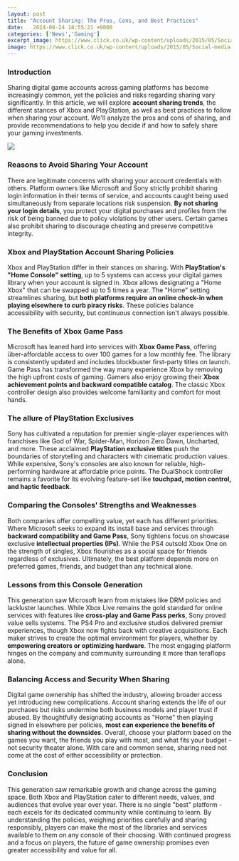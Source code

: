 ```yaml
---
layout: post
title: "Account Sharing: The Pros, Cons, and Best Practices"
date:   2024-08-24 18:55:21 +0000
categories: ['News','Gaming']
excerpt_image: https://www.click.co.uk/wp-content/uploads/2015/05/Social-media-pros-cons.png
image: https://www.click.co.uk/wp-content/uploads/2015/05/Social-media-pros-cons.png
---
```


### Introduction
Sharing digital game accounts across gaming platforms has become increasingly common, yet the policies and risks regarding sharing vary significantly. In this article, we will explore **account sharing trends**, the different stances of Xbox and PlayStation, as well as best practices to follow when sharing your account. We'll analyze the pros and cons of sharing, and provide recommendations to help you decide if and how to safely share your gaming investments. 

![](https://jobble.com/wp-content/uploads/elementor/thumbs/BA003-p40xywdpi6a3vflnquj5gpsg8xgadzui3cc1d8vpq8.png)
### Reasons to Avoid Sharing Your Account 
There are legitimate concerns with sharing your account credentials with others. Platform owners like Microsoft and Sony strictly prohibit sharing login information in their terms of service, and accounts caught being used simultaneously from separate locations risk suspension. **By not sharing your login details**, you protect your digital purchases and profiles from the risk of being banned due to policy violations by other users. Certain games also prohibit sharing to discourage cheating and preserve competitive integrity.
### Xbox and PlayStation Account Sharing Policies 
Xbox and PlayStation differ in their stances on sharing. With **PlayStation's "Home Console" setting**, up to 5 systems can access your digital games library when your account is signed in. Xbox allows designating a "Home Xbox" that can be swapped up to 5 times a year. The "Home" setting streamlines sharing, but **both platforms require an online check-in when playing elsewhere to curb piracy risks**. These policies balance accessibility with security, but continuous connection isn't always possible. 
### The Benefits of Xbox Game Pass
Microsoft has leaned hard into services with **Xbox Game Pass**, offering über-affordable access to over 100 games for a low monthly fee. The library is consistently updated and includes blockbuster first-party titles on launch. Game Pass has transformed the way many experience Xbox by removing the high upfront costs of gaming. Gamers also enjoy growing their **Xbox achievement points and backward compatible catalog**. The classic Xbox controller design also provides welcome familiarity and comfort for most hands.
### The allure of PlayStation Exclusives  
Sony has cultivated a reputation for premier single-player experiences with franchises like God of War, Spider-Man, Horizon Zero Dawn, Uncharted, and more. These acclaimed **PlayStation exclusive titles** push the boundaries of storytelling and characters with cinematic production values. While expensive, Sony's consoles are also known for reliable, high-performing hardware at affordable price points. The DualShock controller remains a favorite for its evolving feature-set like **touchpad, motion control, and haptic feedback**.
### Comparing the Consoles' Strengths and Weaknesses
Both companies offer compelling value, yet each has different priorities. Where Microsoft seeks to expand its install base and services through **backward compatibility and Game Pass**, Sony tightens focus on showcase exclusive **intellectual properties (IPs)**. While the PS4 outsold Xbox One on the strength of singles, Xbox flourishes as a social space for friends regardless of exclusives. Ultimately, the best platform depends more on preferred games, friends, and budget than any technical alone. 
### Lessons from this Console Generation  
This generation saw Microsoft learn from mistakes like DRM policies and lackluster launches. While Xbox Live remains the gold standard for online services with features like **cross-play and Game Pass perks**, Sony proved value sells systems. The PS4 Pro and exclusive studios delivered premier experiences, though Xbox now fights back with creative acquisitions. Each maker strives to create the optimal environment for players, whether by **empowering creators or optimizing hardware**. The most engaging platform hinges on the company and community surrounding it more than teraflops alone.
### Balancing Access and Security When Sharing
Digital game ownership has shifted the industry, allowing broader access yet introducing new complications. Account sharing extends the life of our purchases but risks undermine both business models and player trust if abused. By thoughtfully designating accounts as "Home" then playing signed in elsewhere per policies, **most can experience the benefits of sharing without the downsides**. Overall, choose your platform based on the games you want, the friends you play with most, and what fits your budget - not security theater alone. With care and common sense, sharing need not come at the cost of either accessibility or protection.
### Conclusion
This generation saw remarkable growth and change across the gaming space. Both Xbox and PlayStation cater to different needs, values, and audiences that evolve year over year. There is no single "best" platform - each excels for its dedicated community while continuing to learn. By understanding the policies, weighing priorities carefully and sharing responsibly, players can make the most of the libraries and services available to them on any console of their choosing. With continued progress and a focus on players, the future of game ownership promises even greater accessibility and value for all.